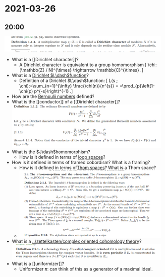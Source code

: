 # 2021-03-26

## 20:00

![image_2021-03-26-20-00-58](figures/image_2021-03-26-20-00-58.png)

- What is a [[Dirichlet character]]?
	- A Dirichlet character is equivalent to a group homomorphism
\[
\chi:(\mathbb{Z} / N)^{\times} \rightarrow \mathbb{C}^{\times}
.\]
- What is a [Dirichlet $L\dash$function](Dirichlet%20L%20function)?
  - Definition of a Dirichlet $L\dash$function:
  \[
  L(s ; \chi):=\sum_{n=1}^{\infty} \frac{\chi(n)}{n^{s}}
  =
  =\prod_{p}\left(1-\chi(p) p^{-s}\right)^{-1}
  .\]
- How are the [Bernoulii numbers](Bernoulii%20number) defined?
- What is the [[conductor]] of a [[Dirichlet character]]?
	![image_2021-03-26-20-03-27](figures/image_2021-03-26-20-03-27.png)
- What is the $J\dash$homomorphism?
	- How is it defined in terms of [loop spaces](loop%20space)?
- How is it defined in terms of framed cobordism?
	  What is a framing?
	- How is it defined in terms of[Thom spaces](Thom%20space)?
	  What is a Thom space?
	- ![The J homomorphism](figures/image_2021-03-26-20-04-44.png)
- What is a [../zettelkasten/complex oriented cohomology theory](../zettelkasten/complex%20oriented%20cohomology%20theory.md)?
	![image_2021-03-26-20-06-00](figures/image_2021-03-26-20-06-00.png)
- What is a [[uniformizer]]?
  - Uniformizer $\pi$: can think of this as a generator of a maximal ideal.
